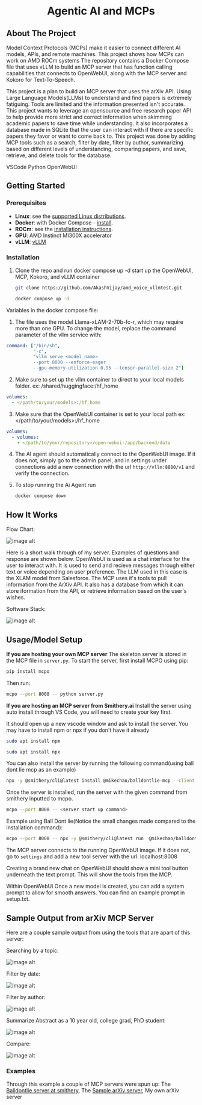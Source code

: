<div align="center">

<h1> Agentic AI and MCPs </h1>

<div align="left">

<!-- ABOUT THE PROJECT -->

##  About The Project 

Model Context Protocols (MCPs) make it easier to connect different AI models, APIs, and remote machines. This project shows how MCPs can work on AMD ROCm systems The repository contains a Docker Compose file that uses vLLM to build an MCP server that has function calling capabilities that connects to OpenWebUI, along with the MCP server and Kokoro for Text-To-Speech.

This project is a plan to build an MCP server that uses the arXiv API. Using Large Language Models(LLMs) to understand and find papers is extremely fatiguing. Tools are limited and the information presented isn't accurate. This project wants to leverage an opensource and free research paper API to help provide more strict and correct information when skimming academic papers to save time while understanding. It also incorporates a database made in SQLite that the user can interact with if there are specific papers they favor or want to come back to. This project was done by adding MCP tools such as a search, filter by date, filter by author, summarizing based on different levels of understanding, comparing papers, and save, retrieve, and delete tools for the database.

VSCode
Python
OpenWebUI

<!-- GETTING STARTED -->

##  Getting Started 

###  Prerequisites 

* **Linux**: see the [supported Linux distributions](https://rocm.docs.amd.com/projects/install-on-linux/en/latest/reference/system-requirements.html#supported-operating-systems).
* **Docker**: with Docker Compose - [install](https://docs.docker.com/engine/install/).
* **ROCm**: see the [installation instructions](https://rocm.docs.amd.com/projects/install-on-linux/en/latest/tutorial/quick-start.html).
* **GPU**: AMD Instinct MI300X accelerator
* **vLLM**: [vLLM](https://github.com/vllm-project/vllm)


### Installation 

1. Clone the repo and run docker compose up -d start up the OpenWebUI, MCP, Kokoro, and vLLM container
   
   ```sh
   git clone https://github.com/AkashVijay/amd_voice_vllmtest.git
   ``` 
   
   ```sh
   docker compose up -d
   ```
Variables in the docker compose file:

1. The file uses the model Llama-xLAM-2-70b-fc-r, which may require more than one GPU. To change the model, replace the command parameter of the vllm service with:
  
  ```yaml
  command: ["/bin/sh", 
            "-c", 
            "vllm serve <model_name> 
            --port 8000 --enforce-eager 
            --gpu-memory-utilization 0.95 --tensor-parallel-size 2"]
  ```
2. Make sure to set up the vllm container to direct to your local models folder.
  ex: /shared/huggingface:/hf_home

  ```yaml
  volumes:
    - </path/to/your/models>:/hf_home
  ```
3. Make sure that the OpenWebUI container is set to your local path
  ex: </path/to/your/models>:/hf_home
    
  ```yaml
  volumes:
    - volumes:
      - </path/to/your/repository>/open-webui:/app/backend/data
  ```
4. The AI agent should automatically connect to the OpenWebUI image. If it does not, simply go to the admin panel, and in settings under connections add a new connection with the url `http://vllm:8880/v1` and verify the connection.

2. To stop running the Ai Agent run
   
   ```sh
   docker compose down
   ```

## How It Works

Flow Chart:

![image alt](https://github.com/AkashVijay/amd_voice_vllmtest/blob/main/assets/flow.png?raw=true)

Here is a short walk through of my server. Examples of questions and response are shown below. OpenWebUI is used as a chat interface for the user to interact with. It is used to send and recieve messages through either text or voice depending on user preference. The LLM used in this case is the XLAM model from Salesforce. The MCP uses it's tools to pull information from the ArXiv API. It also has a database from which it can store iformation from the API, or retrieve information based on the user's wishes.

Software Stack:

![image alt](https://github.com/AkashVijay/amd_voice_vllmtest/blob/main/assets/stack.png?raw=true)

## Usage/Model Setup

 **If you are hosting your own MCP server**
The skeleton server is stored in the MCP file in `server.py`. To start the server, first install MCPO using pip:

```sh
pip install mcpo
```

Then run:

```sh
mcpo --port 8008 -- python server.py
```

**If you are hosting an MCP server from Smithery.ai**
Install the server using auto install through VS Code, you will need to create your key first. 

It should open up a new vscode window and ask to install the server.
You may have to install npm or npx if you don't have it already
```sh
sudo apt install npm
```
```sh
sudo apt install npx
```
You can also install the server by running the following command(using ball dont lie mcp as an example)

```sh
npx -y @smithery/cli@latest install @mikechao/balldontlie-mcp --client vscode --profile characteristic-cephalopod-ovaZ4Q --key 09c2cabe-9c5d-4245-8a68-10951a7c1572
```

Once the server is installed, run the server with the given command from smithery inputted to mcpo.

```sh
mcpo --port 8008 -- <server start up command>
```
Example using Ball Dont lie(Notice the small changes made compared to the installation command):

```sh
mcpo --port 8008 -- npx -y @smithery/cli@latest run  @mikechao/balldontlie-mcp --profile characteristic-cephalopod-ovaZ4Q --key 09c2cabe-9c5d-4245-8a68-10951a7c1572
```

The MCP server connects to the running OpenWebUI image. If it does not, go to `settings` and add a new tool server with the url: localhost:8008

Creating a brand new chat on OpenWebUI should show a mini tool button underneath the text prompt. This will show the tools from the MCP.

Within OpenWebUi Once a new model is created, you can add a system prompt to allow for smooth answers. You can find an example prompt in setup.txt.

## Sample Output from arXiv MCP Server

Here are a couple sample output from using the tools that are apart of this server:

Searching by a topic:

![image alt](https://github.com/AkashVijay/amd_voice_vllmtest/blob/main/assets/search_arxiv.png?raw=true)

Filter by date:

![image alt](https://github.com/AkashVijay/amd_voice_vllmtest/blob/main/assets/Search_date.png?raw=true)

Filter by author:

![image alt](https://github.com/AkashVijay/amd_voice_vllmtest/blob/main/assets/Search_Author.png?raw=true)

Summarize Abstract as a 10 year old, college grad, PhD student:

![image alt](https://github.com/AkashVijay/amd_voice_vllmtest/blob/main/assets/Summarize.png?raw=true)

Compare:

![image alt](https://github.com/AkashVijay/amd_voice_vllmtest/blob/main/assets/Compare.png?raw=true)

### Examples

Through this example a couple of MCP servers were spun up: 
The [Balldontlie server at smithery](https://smithery.ai/server/@mikechao/balldontlie-mcp "https://smithery.ai/server/@mikechao/balldontlie-mcp"),
The [Sample arXiv server](https://github.com/blazickjp/arxiv-mcp-server "https://github.com/blazickjp/arxiv-mcp-server"),
My own arXiv server

